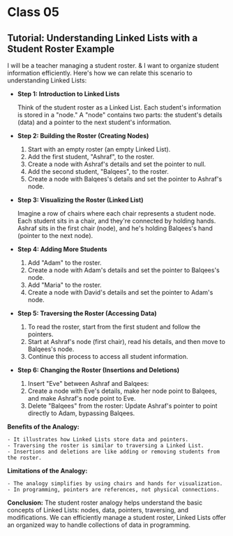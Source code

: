 # Class 05

## Tutorial: Understanding Linked Lists with a Student Roster Example

I will be a teacher managing a student roster. & I want to organize student information efficiently. Here's how we can relate 
this scenario to understanding Linked Lists:

- **Step 1: Introduction to Linked Lists**

    Think of the student roster as a Linked List. Each student's information is stored in a "node."
    A "node" contains two parts: the student's details (data) and a pointer to the next student's information.

- **Step 2: Building the Roster (Creating Nodes)**

    1. Start with an empty roster (an empty Linked List).
    2. Add the first student, "Ashraf", to the roster.
    3. Create a node with Ashraf's details and set the pointer to null.
    4. Add the second student, "Balqees", to the roster.
    5. Create a node with Balqees's details and set the pointer to Ashraf's node.

- **Step 3: Visualizing the Roster (Linked List)**

    Imagine a row of chairs where each chair represents a student node. Each student sits in a chair, and
    they're connected by holding hands. Ashraf sits in the first chair (node), and he's holding Balqees's hand (pointer to the next node).

- **Step 4: Adding More Students**

    1. Add "Adam" to the roster.
    2. Create a node with Adam's details and set the pointer to Balqees's node.
    3. Add "Maria" to the roster.
    4. Create a node with David's details and set the pointer to Adam's node.

- **Step 5: Traversing the Roster (Accessing Data)**

    1. To read the roster, start from the first student and follow the pointers.
    2. Start at Ashraf's node (first chair), read his details, and then move to Balqees's node.
    3. Continue this process to access all student information.

- **Step 6: Changing the Roster (Insertions and Deletions)**

    1. Insert "Eve" between Ashraf and Balqees:
    2. Create a node with Eve's details, make her node point to Balqees, and make Ashraf's node point to Eve.
    3. Delete "Balqees" from the roster:
       Update Ashraf's pointer to point directly to Adam, bypassing Balqees.

**Benefits of the Analogy:**

    - It illustrates how Linked Lists store data and pointers.
    - Traversing the roster is similar to traversing a Linked List.
    - Insertions and deletions are like adding or removing students from the roster.

**Limitations of the Analogy:**

    - The analogy simplifies by using chairs and hands for visualization.
    - In programming, pointers are references, not physical connections.

**Conclusion:**
The student roster analogy helps understand the basic concepts of Linked Lists: nodes, data, pointers, traversing, 
and modifications. We can efficiently manage a student roster, Linked Lists offer an organized way to handle 
collections of data in programming.